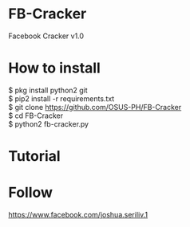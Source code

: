 # FB-Cracker
Facebook Cracker v1.0

# How to install
$ pkg install python2 git <br>
$ pip2 install -r requirements.txt <br>
$ git clone https://github.com/OSUS-PH/FB-Cracker <br>
$ cd FB-Cracker <br>
$ python2 fb-cracker.py <br>

# Tutorial

# Follow

https://www.facebook.com/joshua.seriliv.1
